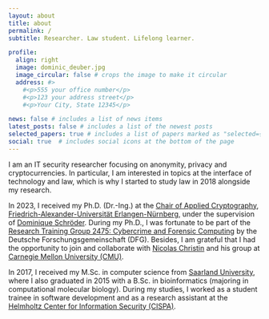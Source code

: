 ```yaml
---
layout: about
title: about
permalink: /
subtitle: Researcher. Law student. Lifelong learner.

profile:
  align: right
  image: dominic_deuber.jpg
  image_circular: false # crops the image to make it circular
  address: #>
    #<p>555 your office number</p>
    #<p>123 your address street</p>
    #<p>Your City, State 12345</p>

news: false # includes a list of news items
latest_posts: false # includes a list of the newest posts
selected_papers: true # includes a list of papers marked as "selected={true}"
social: true  # includes social icons at the bottom of the page
---
```


I am an IT security researcher focusing on anonymity, privacy and cryptocurrencies. In particular, I am interested in topics at the interface of technology and law, which is why I started to study law in 2018 alongside my research.

In 2023, I received my Ph.D. (Dr.-Ing.) at the [Chair of Applied Cryptography](https://www.chaac.tf.fau.eu/), [Friedrich-Alexander-Universität Erlangen-Nürnberg](https://www.fau.de/), under the supervision of [Dominique Schröder](https://www.dominique-schroeder.de/).
During my Ph.D., I was fortunate to be part of the [Research Training Group 2475: Cybercrime and Forensic Computing](https://www.cybercrime.fau.de/research-training-group-2475-cybercrime-and-forensic-computing/) by the Deutsche Forschungsgemeinschaft (DFG).
Besides, I am grateful that I had the opportunity to join and collaborate with [Nicolas Christin](https://www.andrew.cmu.edu/user/nicolasc/) and his group at [Carnegie Mellon University (CMU)](https://www.cmu.edu/).

In 2017, I received my M.Sc. in computer science from [Saarland University](https://www.uni-saarland.de/en/home.html), where I also graduated in 2015 with a B.Sc. in bioinformatics (majoring in computational molecular biology).
During my studies, I worked as a student trainee in software development and as a research assistant at the [Helmholtz Center for Information Security (CISPA)](https://cispa.de/en).
